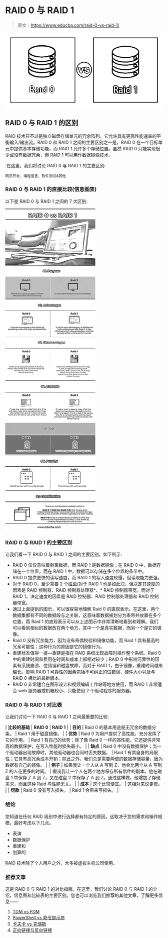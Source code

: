 # RAID 0 与 RAID 1

> 原文：<https://www.educba.com/raid-0-vs-raid-1/>

![Raid-0-vs-Raid-1](img/5886ea449fea4590394f736b57529812.png)



## RAID 0 与 RAID 1 的区别

RAID 技术只不过是独立磁盘存储单元的冗余阵列，它允许具有更高性能速率的平衡输入/输出流。RAID 0 和 RAID 1 之间的主要区别之一是，RAID 0 在一个目标单元中提供基本存储功能，而 RAID 1 允许多个存储位置。虽然 RAID 0 只能实现很少或没有数据冗余，但 RAID 1 可以用作数据镜像技术。

.在这里，我们将讨论 RAID 0 与 RAID 1 的主要区别:

<small>网页开发、编程语言、软件测试&其他</small>

### RAID 0 与 RAID 1 的直接比较(信息图表)

以下是 RAID 0 与 RAID 1 之间的 7 大区别:

![RAID-0-vs-RAID-1-info](img/bc03cf48fc5783e36b0c886006281dec.png)



### RAID 0 与 RAID 1 的主要区别

让我们看一下 RAID 0 与 RAID 1 之间的主要区别，如下所示:

*   RAID 0 仅仅意味着剥离数据，而 RAID 1 是数据镜像；在 RAID 0 中，数据存储在一个位置，而在 RAID 1 中，数据可以存储在多个位置的条带中。
*   RAID 0 提供更快的读写速度，而 RAID 1 的写入速度较慢，但读取能力更强。
*   对于 RAID 0，至少需要 2 个磁盘(对于 RAID 1 也是如此)2，但决定其速度的因素是 RAID 控制器、RAID 控制器处理器*、* RAID 控制器带宽，而对于 RAID 1，决定速度的因素是 RAID 控制器、RAID 控制器处理器和 RAID 控制器带宽。
*   通过上面提到的图示，可以很容易地理解 Raid 0 的直观表示。在这里，两个数据集都有不同的数据段与之关联，这意味着数据被划分为条带并放置在多个位置，而 Raid 1 的直观表示可以从上述图示中非常清晰地看到和理解。我们可以看到相似的数据放在两个地方，其中一个是真实数据，而另一个是它的镜像。
*   Raid 0 没有冗余能力，因为没有奇偶校验和镜像功能，而 Raid 1 具有最高的冗余可能性；这种行为的原因是它的镜像行为。
*   重建标准值得一提—重建是指在 RAID 系统出现故障时操作整个系统。Raid 0 中的重建时间和费用在时间和成本上都相对较少；RAID 0 中影响可靠性的因素有系统崩溃、位错误和磁盘故障，而对于 RAID 1，由于镜像，重建时间越来越长。影响 RAID 1 可靠性的因素包括不可纠正的位错误、硬件大小以及与 RAID 0 相比的最新版本。
*   RAID 0 非常适合在图形设计和视频编辑工作站等地方使用，而 RAID 1 非常适合 web 服务器或机箱较小、只能使用 2 个驱动程序的服务器。

### RAID 0 与 RAID 1 对比表

让我们讨论一下 RAID 0 与 RAID 1 之间最重要的比较:

| **比较的基础** | **RAID 0** | **RAID 1** |
| **目的** | Raid 0 的基本用途是无冗余的数据分条。 | Raid 1 用于磁盘镜像。 |
| **优势** | Raid 0 为用户提供了高性能，充分发挥了它的作用。 | Raid 1 有自己的优势；除了像 Raid 0 一样的高性能，它还提供非常高的数据保护，在写入性能时损失最小。 |
| **缺点** | Raid 0 中没有数据保护；当一个驱动器出现故障时，其他驱动器也会同时丢失数据。 | Raid 1 有其自身的局限性；它具有高冗余成本开销；除此之外，我们总是需要两倍的数据存储容量，因为数据有自己的镜像。 |
| **例子** | 如果我让一个人从 A 写到 Z，他会比两个从 A 写到 Z 的人花更多的时间。 | 假设我让一个人在两个地方保存所有信件的副本。他在磁盘 1 中保存了 A 到 Z，又在磁盘 2 中保存了 A 到 Z。通过这样做，他增加了存储需求，而且这种 Raid 与性能无关。 |
| **成本** | 这个比较便宜。 | 这相对来说更贵。 |
| **罚款** | Raid 0 没有写入损失。 | Raid 1 会带来写损失。 |

### 结论

您知道在任何 RAID 级别中进行选择都有特定的原因，这取决于您的需求和操作规模，最好考虑以下几点。

*   表演
*   数据保护
*   重建和
*   划算的

RAID 技术除了个人用户之外，大多被虚拟主机公司使用。

### 推荐文章

这是 RAID 0 与 RAID 1 的对比指南。在这里，我们讨论 RAID 0 与 RAID 1 的介绍，信息图和比较表的主要区别。您也可以浏览我们推荐的其他文章，了解更多信息——

1.  [TDM vs FDM](https://www.educba.com/tdm-vs-fdm/)
2.  [PowerShell vs 命令提示符](https://www.educba.com/powershell-vs-command-prompt/)
3.  [卡夫卡 vs 克瑞斯](https://www.educba.com/kafka-vs-kinesis/)
4.  [正向链接与反向链接](https://www.educba.com/forward-chaining-vs-backward-chaining/)





